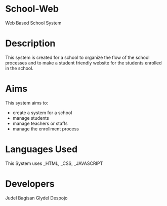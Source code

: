# School-Web
Web Based School System

# Description
This system is created for a school to organize the flow of the school processes and to make a student friendly website for the students enrolled in the school.

# Aims
This system aims to:
- create a system for a school
- manage students
- manage teachers or staffs
- manage the enrollment process

# Languages Used
This System uses _HTML, _CSS, _JAVASCRIPT

# Developers
Judel Bagisan
Glydel Despojo
